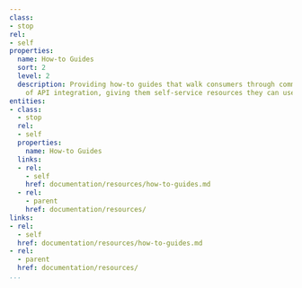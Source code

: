 ```yaml
---
class:
- stop
rel:
- self
properties:
  name: How-to Guides
  sort: 2
  level: 2
  description: Providing how-to guides that walk consumers through common aspects
    of API integration, giving them self-service resources they can use.
entities:
- class:
  - stop
  rel:
  - self
  properties:
    name: How-to Guides
  links:
  - rel:
    - self
    href: documentation/resources/how-to-guides.md
  - rel:
    - parent
    href: documentation/resources/
links:
- rel:
  - self
  href: documentation/resources/how-to-guides.md
- rel:
  - parent
  href: documentation/resources/
...
```

